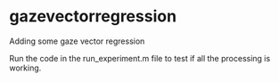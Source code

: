 # gazevectorregression

Adding some gaze vector regression

Run the code in the run_experiment.m file to test if all the processing is working.
